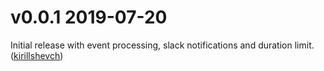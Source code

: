 # v0.0.1 2019-07-20

Initial release with event processing, slack notifications and duration limit. ([kirillshevch](https://github.com/kirillshevch/query_track/pull/1))

